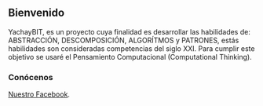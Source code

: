 ## Bienvenido

YachayBIT, es un proyecto cuya finalidad es desarrollar las habilidades de: ABSTRACCIÓN, DESCOMPOSICIÓN, ALGORÍTMOS y PATRONES, estás habilidades son consideradas competencias del siglo XXI. Para cumplir este objetivo se usaré el Pensamiento Computacional (Computational Thinking).

### Conócenos

[Nuestro Facebook](https://www.facebook.com/yachaybit).
